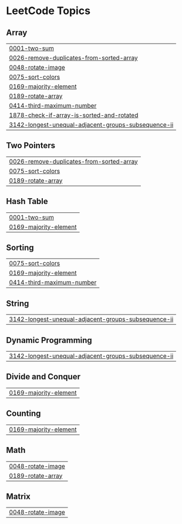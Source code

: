 

<!---LeetCode Topics Start-->
# LeetCode Topics
## Array
|  |
| ------- |
| [0001-two-sum](https://github.com/solomon-2105/DSA/tree/master/0001-two-sum) |
| [0026-remove-duplicates-from-sorted-array](https://github.com/solomon-2105/DSA/tree/master/0026-remove-duplicates-from-sorted-array) |
| [0048-rotate-image](https://github.com/solomon-2105/DSA/tree/master/0048-rotate-image) |
| [0075-sort-colors](https://github.com/solomon-2105/DSA/tree/master/0075-sort-colors) |
| [0169-majority-element](https://github.com/solomon-2105/DSA/tree/master/0169-majority-element) |
| [0189-rotate-array](https://github.com/solomon-2105/DSA/tree/master/0189-rotate-array) |
| [0414-third-maximum-number](https://github.com/solomon-2105/DSA/tree/master/0414-third-maximum-number) |
| [1878-check-if-array-is-sorted-and-rotated](https://github.com/solomon-2105/DSA/tree/master/1878-check-if-array-is-sorted-and-rotated) |
| [3142-longest-unequal-adjacent-groups-subsequence-ii](https://github.com/solomon-2105/DSA/tree/master/3142-longest-unequal-adjacent-groups-subsequence-ii) |
## Two Pointers
|  |
| ------- |
| [0026-remove-duplicates-from-sorted-array](https://github.com/solomon-2105/DSA/tree/master/0026-remove-duplicates-from-sorted-array) |
| [0075-sort-colors](https://github.com/solomon-2105/DSA/tree/master/0075-sort-colors) |
| [0189-rotate-array](https://github.com/solomon-2105/DSA/tree/master/0189-rotate-array) |
## Hash Table
|  |
| ------- |
| [0001-two-sum](https://github.com/solomon-2105/DSA/tree/master/0001-two-sum) |
| [0169-majority-element](https://github.com/solomon-2105/DSA/tree/master/0169-majority-element) |
## Sorting
|  |
| ------- |
| [0075-sort-colors](https://github.com/solomon-2105/DSA/tree/master/0075-sort-colors) |
| [0169-majority-element](https://github.com/solomon-2105/DSA/tree/master/0169-majority-element) |
| [0414-third-maximum-number](https://github.com/solomon-2105/DSA/tree/master/0414-third-maximum-number) |
## String
|  |
| ------- |
| [3142-longest-unequal-adjacent-groups-subsequence-ii](https://github.com/solomon-2105/DSA/tree/master/3142-longest-unequal-adjacent-groups-subsequence-ii) |
## Dynamic Programming
|  |
| ------- |
| [3142-longest-unequal-adjacent-groups-subsequence-ii](https://github.com/solomon-2105/DSA/tree/master/3142-longest-unequal-adjacent-groups-subsequence-ii) |
## Divide and Conquer
|  |
| ------- |
| [0169-majority-element](https://github.com/solomon-2105/DSA/tree/master/0169-majority-element) |
## Counting
|  |
| ------- |
| [0169-majority-element](https://github.com/solomon-2105/DSA/tree/master/0169-majority-element) |
## Math
|  |
| ------- |
| [0048-rotate-image](https://github.com/solomon-2105/DSA/tree/master/0048-rotate-image) |
| [0189-rotate-array](https://github.com/solomon-2105/DSA/tree/master/0189-rotate-array) |
## Matrix
|  |
| ------- |
| [0048-rotate-image](https://github.com/solomon-2105/DSA/tree/master/0048-rotate-image) |
<!---LeetCode Topics End-->